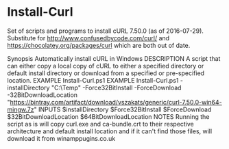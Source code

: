 # Install-Curl
Set of scripts and programs to install cURL 7.50.0 (as of 2016-07-29). Substitute for http://www.confusedbycode.com/curl/ and https://chocolatey.org/packages/curl which are both out of date.


Synopsis
   Automatically install cURL in Windows
DESCRIPTION
   A script that can either copy a local copy of cURL to either a specified directory or default install directory or download from a specified or pre-specified location. 
EXAMPLE
   Install-Curl.ps1
EXAMPLE
   Install-Curl.ps1 -installDirectory "C:\Temp" -Force32BitInstall -ForceDownload -32BitDownloadLocation "https://bintray.com/artifact/download/vszakats/generic/curl-7.50.0-win64-mingw.7z"
INPUTS
   $installDirectory
   $Force32BitInstall
   $ForceDownload
   $32BitDownloadLocation
   $64BitDownloadLocation
NOTES
    Running the script as is will copy curl.exe and ca-bundle.crt to their respective architecture and default install location and if it can't find those files, will download it from winamppugins.co.uk   
